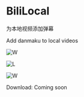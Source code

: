 BiliLocal
=========
为本地视频添加弹幕

Add danmaku to local videos

![W](res/00.jpg)

![L](res/01.jpg)

![W](res/02.jpg)

Download: Coming soon
